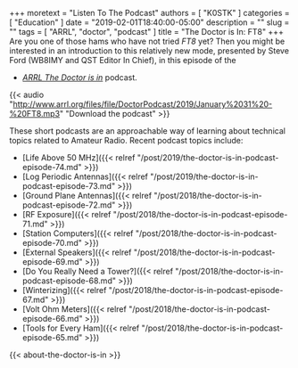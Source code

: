 +++
moretext = "Listen To The Podcast"
authors = [ "K0STK" ]
categories = [ "Education" ]
date = "2019-02-01T18:40:00-05:00"
description = ""
slug = ""
tags = [ "ARRL", "doctor", "podcast" ]
title = "The Doctor is In: FT8"
+++
Are you one of those hams who have not tried 
*FT8*
yet? Then you might be interested in an introduction to this relatively
new mode, presented by Steve Ford (WB8IMY and QST Editor In Chief),
in this episode of the
* [*ARRL The Doctor is in*](http://www.arrl.org/doctor/) podcast. 
<!--more-->

{{< audio "http://www.arrl.org/files/file/DoctorPodcast/2019/January%2031%20-%20FT8.mp3" "Download the podcast" >}}

These short podcasts are an approachable way of learning about technical
topics related to Amateur Radio. Recent podcast topics include:

* [Life Above 50 MHz]({{< relref "/post/2019/the-doctor-is-in-podcast-episode-74.md" >}})
* [Log Periodic Antennas]({{< relref "/post/2019/the-doctor-is-in-podcast-episode-73.md" >}})
* [Ground Plane Antennas]({{< relref "/post/2018/the-doctor-is-in-podcast-episode-72.md" >}})
* [RF Exposure]({{< relref "/post/2018/the-doctor-is-in-podcast-episode-71.md" >}})
* [Station Computers]({{< relref "/post/2018/the-doctor-is-in-podcast-episode-70.md" >}})
* [External Speakers]({{< relref "/post/2018/the-doctor-is-in-podcast-episode-69.md" >}})
* [Do You Really Need a Tower?]({{< relref "/post/2018/the-doctor-is-in-podcast-episode-68.md" >}})
* [Winterizing]({{< relref "/post/2018/the-doctor-is-in-podcast-episode-67.md" >}})
* [Volt Ohm Meters]({{< relref "/post/2018/the-doctor-is-in-podcast-episode-66.md" >}})
* [Tools for Every Ham]({{< relref "/post/2018/the-doctor-is-in-podcast-episode-65.md" >}})

{{< about-the-doctor-is-in >}}
